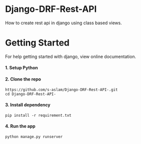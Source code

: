 # Django-DRF-Rest-API
How to create rest api in django using class based views.

# Getting Started
For help getting started with django, view online documentation.

#### 1. Setup Python

#### 2. Clone the repo
```
https://github.com/s-aslam/Django-DRF-Rest-API-.git
cd Django-DRF-Rest-API-
```
#### 3. Install dependency
```
pip install -r requirement.txt
```
#### 4. Run the app
```
python manage.py runserver
```
